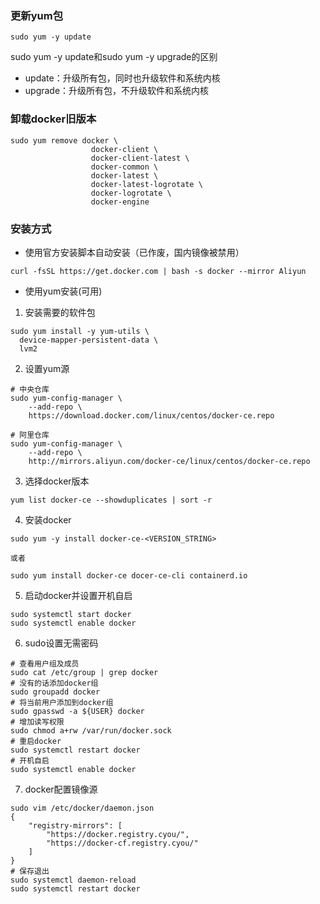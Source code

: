 ### 更新yum包
```shell
sudo yum -y update
```
sudo yum -y update和sudo yum -y upgrade的区别
- update：升级所有包，同时也升级软件和系统内核
- upgrade：升级所有包，不升级软件和系统内核
### 卸载docker旧版本
```shell
sudo yum remove docker \
                  docker-client \
                  docker-client-latest \
                  docker-common \
                  docker-latest \
                  docker-latest-logrotate \
                  docker-logrotate \
                  docker-engine
```
### 安装方式
- 使用官方安装脚本自动安装（已作废，国内镜像被禁用）
```shell
curl -fsSL https://get.docker.com | bash -s docker --mirror Aliyun
```
- 使用yum安装(可用)
1. 安装需要的软件包
```shell
sudo yum install -y yum-utils \
  device-mapper-persistent-data \
  lvm2
```
2. 设置yum源
```shell
# 中央仓库
sudo yum-config-manager \
    --add-repo \
    https://download.docker.com/linux/centos/docker-ce.repo
    
# 阿里仓库
sudo yum-config-manager \
    --add-repo \
    http://mirrors.aliyun.com/docker-ce/linux/centos/docker-ce.repo
```
3. 选择docker版本
```shell
yum list docker-ce --showduplicates | sort -r
```
4. 安装docker
```shell
sudo yum -y install docker-ce-<VERSION_STRING>

或者

sudo yum install docker-ce docer-ce-cli containerd.io
```
5. 启动docker并设置开机自启
```shell
sudo systemctl start docker
sudo systemctl enable docker
```
6. sudo设置无需密码
```shell
# 查看用户组及成员
sudo cat /etc/group | grep docker
# 没有的话添加docker组
sudo groupadd docker
# 将当前用户添加到docker组
sudo gpasswd -a ${USER} docker
# 增加读写权限
sudo chmod a+rw /var/run/docker.sock
# 重启docker
sudo systemctl restart docker
# 开机自启
sudo systemctl enable docker
```
7. docker配置镜像源
```shell
sudo vim /etc/docker/daemon.json
{
    "registry-mirrors": [
        "https://docker.registry.cyou/",
        "https://docker-cf.registry.cyou/"
    ]
}
# 保存退出
sudo systemctl daemon-reload
sudo systemctl restart docker
```